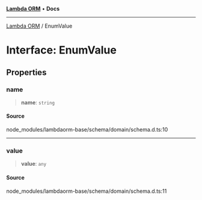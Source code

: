 [**Lambda ORM**](../README.md) • **Docs**

***

[Lambda ORM](../README.md) / EnumValue

# Interface: EnumValue

## Properties

### name

> **name**: `string`

#### Source

node\_modules/lambdaorm-base/schema/domain/schema.d.ts:10

***

### value

> **value**: `any`

#### Source

node\_modules/lambdaorm-base/schema/domain/schema.d.ts:11
